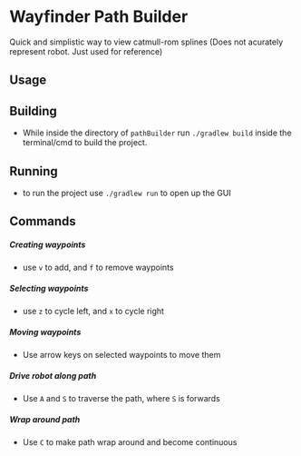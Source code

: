 # Wayfinder Path Builder
Quick and simplistic way to view catmull-rom splines (Does not acurately represent robot. Just used for reference)

## Usage

## Building
- While inside the directory of `pathBuilder` run `./gradlew build` inside the terminal/cmd to build the project.

## Running
- to run the project use `./gradlew run` to open up the GUI

## Commands

##### Creating waypoints
- use `v` to add, and `f` to remove waypoints
##### Selecting waypoints
- use `z` to cycle left, and `x` to cycle right
##### Moving waypoints
- Use arrow keys on selected waypoints to move them
##### Drive robot along path
- Use `A` and `S` to traverse the path, where `S` is forwards
##### Wrap around path
- Use `C` to make path wrap around and become continuous
